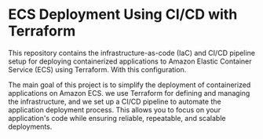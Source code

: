 # ECS Deployment Using CI/CD with Terraform
This repository contains the infrastructure-as-code (IaC) and CI/CD pipeline setup for deploying containerized applications to Amazon Elastic Container Service (ECS) using Terraform. With this configuration.

The main goal of this project is to simplify the deployment of containerized applications on Amazon ECS. we use Terraform for defining and managing the infrastructure, and we set up a CI/CD pipeline to automate the application deployment process. This allows you to focus on your application's code while ensuring reliable, repeatable, and scalable deployments.
